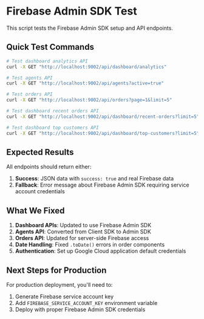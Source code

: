 # Firebase Admin SDK Test

This script tests the Firebase Admin SDK setup and API endpoints.

## Quick Test Commands

```bash
# Test dashboard analytics API
curl -X GET "http://localhost:9002/api/dashboard/analytics"

# Test agents API
curl -X GET "http://localhost:9002/api/agents?active=true"

# Test orders API
curl -X GET "http://localhost:9002/api/orders?page=1&limit=5"

# Test dashboard recent orders API
curl -X GET "http://localhost:9002/api/dashboard/recent-orders?limit=5"

# Test dashboard top customers API
curl -X GET "http://localhost:9002/api/dashboard/top-customers?limit=5"
```

## Expected Results

All endpoints should return either:
1. **Success**: JSON data with `success: true` and real Firebase data
2. **Fallback**: Error message about Firebase Admin SDK requiring service account credentials

## What We Fixed

1. **Dashboard APIs**: Updated to use Firebase Admin SDK
2. **Agents API**: Converted from Client SDK to Admin SDK
3. **Orders API**: Updated for server-side Firebase access
4. **Date Handling**: Fixed `.toDate()` errors in order components
5. **Authentication**: Set up Google Cloud application default credentials

## Next Steps for Production

For production deployment, you'll need to:
1. Generate Firebase service account key
2. Add `FIREBASE_SERVICE_ACCOUNT_KEY` environment variable
3. Deploy with proper Firebase Admin SDK credentials
